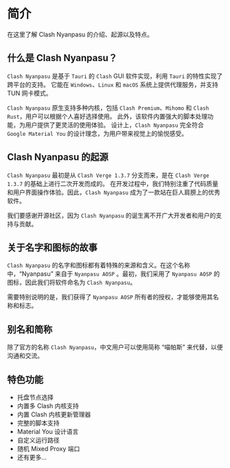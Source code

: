 # 简介

在这里了解 Clash Nyanpasu 的介绍、起源以及特点。

## 什么是 Clash Nyanpasu？

`Clash Nyanpasu` 是基于 `Tauri` 的 `Clash` GUI 软件实现，利用 `Tauri` 的特性实现了跨平台的支持。
它能在 `Windows`、`Linux` 和 `macOS` 系统上提供代理服务，并支持 TUN 网卡模式。

`Clash Nyanpasu` 原生支持多种内核，包括 `Clash Premium`、`Mihomo` 和 `Clash Rust`，用户可以根据个人喜好选择使用。
此外，该软件内置强大的脚本处理功能，为用户提供了更灵活的使用体验。
设计上，`Clash Nyanpasu` 完全符合 `Google Material You` 的设计理念，为用户带来视觉上的愉悦感受。

## Clash Nyanpasu 的起源

`Clash Nyanpasu` 最初是从 `Clash Verge 1.3.7` 分支而来，是在 `Clash Verge 1.3.7` 的基础上进行二次开发而成的。
在开发过程中，我们特别注重了代码质量和用户界面操作体验。因此，`Clash Nyanpasu` 成为了一款站在巨人肩膀上的优秀软件。

我们要感谢开源社区，因为 `Clash Nyanpasu` 的诞生离不开广大开发者和用户的支持与贡献。

## 关于名字和图标的故事

`Clash Nyanpasu` 的名字和图标都有着特殊的来源和含义。在这个名称中，“Nyanpasu” 来自于 `Nyanpasu AOSP` 。最初，我们采用了 `Nyanpasu AOSP` 的图标，因此我们将软件命名为 `Clash Nyanpasu`。

需要特别说明的是，我们获得了 `Nyanpasu AOSP` 所有者的授权，才能够使用其名称和标志。

## 别名和简称

除了官方的名称 `Clash Nyanpasu`，中文用户可以使用简称 “喵帕斯” 来代替，以便沟通和交流。

## 特色功能

- 托盘节点选择
- 内置多 Clash 内核支持
- 内置 Clash 内核更新管理器
- 完整的脚本支持
- Material You 设计语言
- 自定义运行路径
- 随机 Mixed Proxy 端口
- 还有更多...
